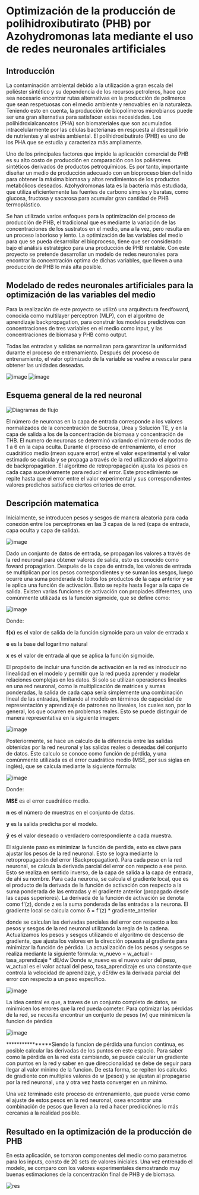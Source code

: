 # Optimización de la producción de polihidroxibutirato (PHB) por Azohydromonas lata mediante el uso de redes neuronales artificiales
## Introducción
La contaminación ambiental debido a la utilización a gran escala del poliéster sintético y su dependencia de los recursos petroleros, hace que sea necesario encontrar rutas alternativas en la producción de polimeros que sean respetuosas con el medio ambiente y renovables en la naturaleza. Teniendo esto en cuenta, la producción de biopolímeros microbianos puede ser una gran alternativa para satisfacer estas necesidades. Los polihidroxialcanoatos (PHA) son biomateriales que son acumulados intracelularmente por las células bacterianas en respuesta al desequilibrio de nutrientes y al estrés ambiental. El polihidroxibutirato (PHB) es uno de los PHA que se estudia y caracteriza más ampliamente.

Uno de los principales factores que impide la aplicación comercial de PHB es su alto costo de producción en comparación con los poliésteres sintéticos derivados de productos petroquímicos. Es por tanto, importante diseñar un medio de producción adecuado con un bioproceso bien definido para obtener la máxima biomasa y altos rendimientos de los productos metabólicos deseados. Azohydromonas lata es la bacteria más estudiada, que utiliza eficientemente las fuentes de carbono simples y baratas, como glucosa, fructosa y sacarosa para acumular gran cantidad de PHB termoplástico.

Se han utilizado varios enfoques para la optimización del proceso de producción de PHB, el tradicional que es mediante la variación de las concentraciones de los sustratos en el medio, una a la vez, pero resulta en un proceso laborioso y lento. La optimización de las variables del medio para que se pueda desarrollar el bioproceso, tiene que ser considerado bajo el análisis estratégico para una producción de PHB rentable. Con este proyecto se pretende desarrollar un modelo de redes neuronales para encontrar la concentración optima de dichas variables, que lleven a una producción de PHB lo más alta posible.

## Modelado de redes neuronales artificiales para la optimización de las variables del medio
Para la realización de este proyecto se utilizó una arquitectura feedfoward, conocida como multilayer perceptron (MLP), con el algoritmo de aprendizaje backpropagation, para construir los modelos predictivos con concentraciones de tres variables en el medio como input, y las concentraciones de biomasa y PHB como output.

Todas las entradas y salidas se normalizan para garantizar la uniformidad durante el proceso de entrenamiento. Después del proceso de entrenamiento, el valor optimizado de la variable se vuelve a reescalar para obtener las unidades deseadas.

![image](https://github.com/julioelias-o/MCD/assets/134743799/e5675aad-f845-4508-8c01-ef7ee55a85b0)
![image](https://github.com/julioelias-o/MCD/assets/134743799/50adbd38-162d-4fa3-b7f9-6710aec5213a)
## Esquema general de la red neuronal
![Diagramas de flujo](https://github.com/julioelias-o/MCD/assets/134743799/64d5c8f7-6032-4e8b-bf3a-2bf0e6583a1a)

El número de neuronas en la capa de entrada corresponde a los valores normalizados de la concentración de Sucrosa, Urea y Solución TE, y en la capa de salida a los de la concentración de biomasa y concentración de THB. El numero de neuronas se determinó variando el número de nodos de 1 a 6 en la capa oculta. Durante el proceso de entrenamiento, el error cuadrático medio (mean square error) entre el valor experimental y el valor estimado se calcula y se propaga a través de la red utilizando el algoritmo de backpropagation. El algoritmo de retropropagación ajusta los pesos en cada capa sucesivamente para reducir el error. Este procedimiento se repite hasta que el error entre el valor experimental y sus correspondientes valores predichos satisface ciertos criterios de error.

## Descripción matematica
Inicialmente, se introducen pesos y sesgos de manera aleatoria para cada conexión entre los perceptrones en las 3 capas de la red (capa de entrada, capa oculta y capa de salida).

![image](https://github.com/julioelias-o/MCD/assets/134743799/4cd5fa1f-41a2-49d9-88be-9b78c9deddd1)

Dado un conjunto de datos de entrada, se propagan los valores a través de la red neuronal para obtener valores de salida, esto es conocido como foward propagation. Después de la capa de entrada, los valores de entrada se multiplican por los pesos correspondientes y se suman los sesgos, luego ocurre una suma ponderada de todos los productos de la capa anterior y se le aplica una función de activación. Esto se repite hasta llegar a la capa de salida. Existen varias funciones de activación con propiades diferentes, una comúnmente utilizada es la función sigmoide, que se define como:

![image](https://github.com/julioelias-o/MCD/assets/134743799/399d927b-9c1f-4110-83e6-cb08bb8dd1cd)

Donde:

__f(x)__ es el valor de salida de la función sigmoide para un valor de entrada x

__e__ es la base del logaritmo natural

__x__ es el valor de entrada al que se aplica la función sigmoide.

El propósito de incluir una función de activación en la red es introducir no linealidad en el modelo y permitir que la red pueda aprender y modelar relaciones complejas en los datos. Si solo se utilizan operaciones lineales en una red neuronal, como la multiplicación de matrices y sumas ponderadas, la salida de cada capa sería simplemente una combinación lineal de las entradas, limitando al modelo en términos de capacidad de representación y aprendizaje de patrones no lineales, los cuales son, por lo general, los que ocurren en problemas reales. Esto se puede distinguir de manera representativa en la siguiente imagen:

![image](https://github.com/julioelias-o/MCD/assets/134743799/9d731344-2454-4ee5-8f86-ec24538c47af)

Posteriormente, se hace un calculo de la diferencia entre las salidas obtenidas por la red neuronal y las salidas reales o deseadas del conjunto de datos. Este calculo se conoce como función de pérdida, y una comúnmente utilizada es el error cuadrático medio (MSE, por sus siglas en inglés), que se calcula mediante la siguiente fórmula:

![image](https://github.com/julioelias-o/MCD/assets/134743799/6f289ce8-7d1b-4643-8698-9f1b895184b8)

Donde:

__MSE__ es el error cuadrático medio.

__n__ es el número de muestras en el conjunto de datos.

__y__ es la salida predicha por el modelo.

__&#x0233;__ es el valor deseado o verdadero correspondiente a cada muestra.

El siguiente paso es minimizar la función de perdida, esto es clave para ajustar los pesos de la red neuronal. Esto se logra mediante la retropropagación del error (Backpropagation). Para cada peso en la red neuronal, se calcula la derivada parcial del error con respecto a ese peso. Esto se realiza en sentido inverso, de la capa de salida a la capa de entrada, de ahí su nombre. Para cada neurona, se calcula el gradiente local, que es el producto de la derivada de la función de activación con respecto a la suma ponderada de las entradas y el gradiente anterior (propagado desde las capas superiores).
La derivada de la función de activación se denota como f'(z), donde z es la suma ponderada de las entradas a la neurona.
El gradiente local se calcula como: δ = f'(z) * gradiente_anterior

donde se calculan las derivadas parciales del error con respecto a los pesos y sesgos de la red neuronal utilizando la regla de la cadena. Actualizamos los pesos y sesgos utilizando el algoritmo de descenso de gradiente, que ajusta los valores en la dirección opuesta al gradiente para minimizar la función de pérdida. La actualización de los pesos y sesgos se realiza mediante la siguiente fórmula:
w_nuevo = w_actual - tasa_aprendizaje * dE/dw
Donde w_nuevo es el nuevo valor del peso, w_actual es el valor actual del peso, tasa_aprendizaje es una constante que controla la velocidad de aprendizaje, y dE/dw es la derivada parcial del error con respecto a un peso específico.

![image](https://github.com/julioelias-o/MCD/assets/134743799/3e042afa-bd90-4df7-bb5c-53b7e3273d12)

La idea central es que, a traves de un conjunto completo de datos, se minimicen los errores que la red pueda cometer. Para optimizar las pérdidas de la red, se necesita encontrar un conjunto de pesos (w) que minimicen la funcion de pérdida

![image](https://github.com/julioelias-o/MCD/assets/134743799/2a7e8dfb-c1e3-4c4e-8d6d-85ffb55eb6ab)

****************Siendo la funcion de pérdida una funcion continua, es posible calcular las derivadas de los puntos en este espacio. Para saber como la pérdida en la red esta cambiando, se puede calcular un gradiente con puntos en la red y saber en que direccionalidad se debe de seguir para llegar al valor minimo de la funcion. De esta forma, se repiten los calculos de gradiente con multiples valores de w (pesos) y se ajustan al propagarse por la red neuronal, una y otra vez hasta converger en un minimo. 

Una vez terminado este proceso de entrenamiento, que puede verse como el ajuste de estos pesos en la red neuronal, osea encontrar una combinación de pesos que lleven a la red a hacer predicciónes lo más cercanas a la realidad posible.

## Resultado en la optimización de la producción de PHB
En esta aplicación, se tomaron componentes del medio como parametros para los inputs, consto de 20 sets de valores iniciales. Una vez entrenado el modelo, se comparo con los valores experimentales demostrando muy buenas estimaciones de la concentración final de PHB y de biomasa. 

![res](https://github.com/julioelias-o/MCD/assets/134743799/fef303b5-f4aa-466d-9ad3-d05fd068d327)

